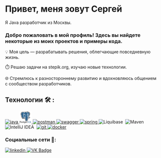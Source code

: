 # Привет, меня зовут Сергей
Я Java разработчик из Москвы.
### Добро пожаловать в мой профиль! Здесь вы найдете некоторые из моих проектов и примеры кода.
 
💡 Моя цель — разрабатывать решения, облегчающие повседневную жизнь.

⏱️ Решаю задачи на stepik.org, изучаю новые технологии.

🌐 Стремлюсь к разностороннему развитию и вдохновляюсь общением с сообществом разработчиков.


<!---
--## Мой стек технологий 📚

--- Java Core: разработка программного кода.
--- Spring Boot: веб-приложения, REST API, JPA.
--- SQL & БД: SQL-запросы, JPQL, Hibernate.
--- Управление версиями БД: Liquibase.
--- Архитектура: проектирование REST API, OpenAPI.
--- Тестирование: JUnit, Mockito, Spring Boot Test.
--- Сборка проектов: Maven.
--- Контейнеризация: базовое знание Docker.
-->


## Технологии 🛠️ :

<div>
  <a href="https://www.java.com" target="_blank" rel="noreferrer"> <img src="https://www.vectorlogo.zone/logos/java/java-ar21.svg" title="Java" alt="java" width="80" height="40"/> </a> 
 <a href="https://www.postgresql.org" target="_blank" rel="noreferrer"> <img src="https://raw.githubusercontent.com/devicons/devicon/master/icons/postgresql/postgresql-original-wordmark.svg" title="PostgreSQL" alt="postgresql" width="40" height="40"/> </a>
 <a href="https://postman.com" target="_blank" rel="noreferrer"> <img src="https://www.vectorlogo.zone/logos/getpostman/getpostman-icon.svg" title="Postman" alt="postman" width="40" height="40"/> </a> 
 <a href="https://swagger.io" target="_blank" rel="noreferrer"> <img src="https://iconape.com/wp-content/files/kd/371533/svg/371533.svg" title="Swagger" alt="swagger" width="40" height="40"/> </a> 
 <a href="https://spring.io/" target="_blank" rel="noreferrer"> <img src="https://www.vectorlogo.zone/logos/springio/springio-ar21.svg" title="Spring Framework" alt="spring" width="80" height="40"/> </a> 
  <img src="https://upload.vectorlogo.zone/logos/liquibase/images/bd2ff83d-5758-4629-ad54-b1de6f15c7c1.svg" title="Liquibase" alt="Liquibase" width="80" height="40"/>&nbsp;
  <img src="https://upload.vectorlogo.zone/logos/apache_maven/images/bf250be6-ab7f-4191-b421-8d0acb1dc6e4.svg" title="Maven" alt="Maven" width="80" height="40"/>&nbsp;
   <img src="https://upload.vectorlogo.zone/logos/jetbrains_idea/images/d4398a36-c378-4511-a508-106ded6cd69a.svg" title="IntelliJ IDEA" alt="IntelliJ IDEA" width="40" height="40"/>&nbsp;
   <a href="https://git-scm.com/" target="_blank" rel="noreferrer"> <img src="https://www.vectorlogo.zone/logos/git-scm/git-scm-ar21.svg" title="Git" alt="git" width="80" height="40"/> </a>
   <a href="https://www.docker.com/" target="_blank" rel="noreferrer"> <img src="https://www.vectorlogo.zone/logos/docker/docker-official.svg" title="Docker" alt="docker" width="50" height="40"/> </a>
          
</div>

### Социальные сети 👋:

  <div id="badges">
    <a href="" target="_blank">
      <img src="https://cdn-icons-png.flaticon.com/512/2504/2504799.png" width="40" height="40" alt="linkedin" />
    </a>
    <a href=https://vk.com/kolomnin_sp target="_blank">
      <img src="https://cdn-icons-png.flaticon.com/512/145/145813.png" width="40" height="40" alt="VK Badge"/>
    </a>
  </div>
  
  <!---
### Leetcode:

[![KnlnKS's LeetCode stats](https://leetcode-stats-six.vercel.app/?username=Powerandzeal)](https://github.com/KnlnKS/leetcode-stats)
